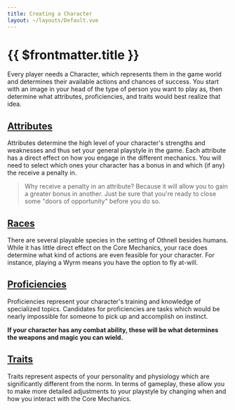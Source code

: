 ```yaml
---
title: Creating a Character
layout: ~/layouts/Default.vue
---
```


# {{ $frontmatter.title }}

Every player needs a Character, which represents them in the game world and
determines their available actions and chances of success. You start with an
image in your head of the type of person you want to play as, then determine
what attributes, proficiencies, and traits would best realize that idea.

## [Attributes](characters/attributes)

Attributes determine the high level of your character's strengths and weaknesses
and thus set your general playstyle in the game. Each attribute has a direct
effect on how you engage in the different mechanics. You will need to select
which ones your character has a bonus in and which (if any) the receive a
penalty in.

> Why receive a penalty in an attribute? Because it will allow you to gain a
> greater bonus in another. Just be sure that you're ready to close some "doors
> of opportunity" before you do so.

## [Races](characters/races)

There are several playable species in the setting of Othnell besides humans.
While it has little direct effect on the Core Mechanics, your race does
determine what kind of actions are even feasible for your character. For
instance, playing a Wyrm means you have the option to fly at-will.

## [Proficiencies](characters/proficiencies)

Proficiencies represent your character's training and knowledge of specialized
topics. Candidates for proficiencies are tasks which would be nearly impossible
for someone to pick up and accomplish on instinct.

**If your character has any combat ability, these will be what determines the
weapons and magic you can wield.**

## [Traits](characters/traits)

Traits represent aspects of your personality and physiology which are
significantly different from the norm. In terms of gameplay, these allow you to
make more detailed adjustments to your playstyle by changing when and how you
interact with the Core Mechanics.
